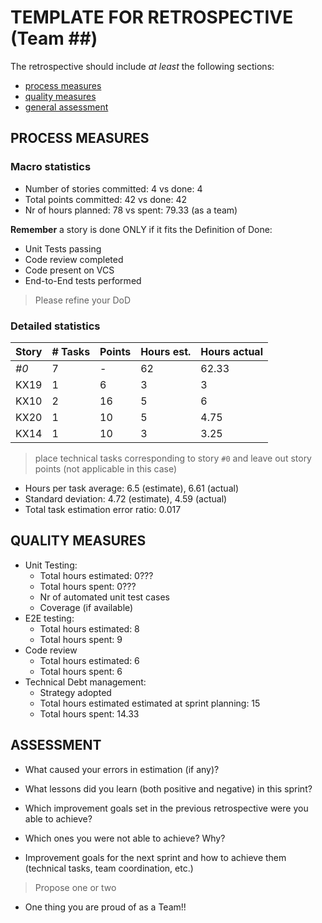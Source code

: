 TEMPLATE FOR RETROSPECTIVE (Team ##)
=====================================

The retrospective should include _at least_ the following
sections:

- [process measures](#process-measures)
- [quality measures](#quality-measures)
- [general assessment](#assessment)

## PROCESS MEASURES 

### Macro statistics

- Number of stories committed: 4 vs done: 4
- Total points committed: 42 vs done: 42
- Nr of hours planned: 78 vs spent: 79.33 (as a team)

**Remember**  a story is done ONLY if it fits the Definition of Done:
 
- Unit Tests passing
- Code review completed
- Code present on VCS
- End-to-End tests performed

> Please refine your DoD 

### Detailed statistics

| Story  | # Tasks | Points | Hours est. | Hours actual |
|--------|---------|--------|------------|--------------|
| _#0_   |    7    |    -   |    62      |      62.33   |
| KX19   |    1    |    6   |     3      |      3       |
| KX10   |    2    |   16   |     5      |         6    |
| KX20   |    1    |   10   |     5      |     4.75     |
| KX14   |    1    |   10   |     3      |      3.25    |
   

> place technical tasks corresponding to story `#0` and leave out story points (not applicable in this case)

- Hours per task average: 6.5 (estimate), 6.61 (actual)
- Standard deviation: 4.72 (estimate), 4.59 (actual)
- Total task estimation error ratio: 0.017

 
## QUALITY MEASURES 

- Unit Testing:
  - Total hours estimated: 0???
  - Total hours spent: 0???
  - Nr of automated unit test cases 
  - Coverage (if available)
- E2E testing:
  - Total hours estimated: 8
  - Total hours spent: 9
- Code review 
  - Total hours estimated: 6
  - Total hours spent: 6
- Technical Debt management:
  - Strategy adopted
  - Total hours estimated estimated at sprint planning: 15
  - Total hours spent: 14.33
  


## ASSESSMENT

- What caused your errors in estimation (if any)?

- What lessons did you learn (both positive and negative) in this sprint?

- Which improvement goals set in the previous retrospective were you able to achieve? 
  
- Which ones you were not able to achieve? Why?

- Improvement goals for the next sprint and how to achieve them (technical tasks, team coordination, etc.)

> Propose one or two

- One thing you are proud of as a Team!!